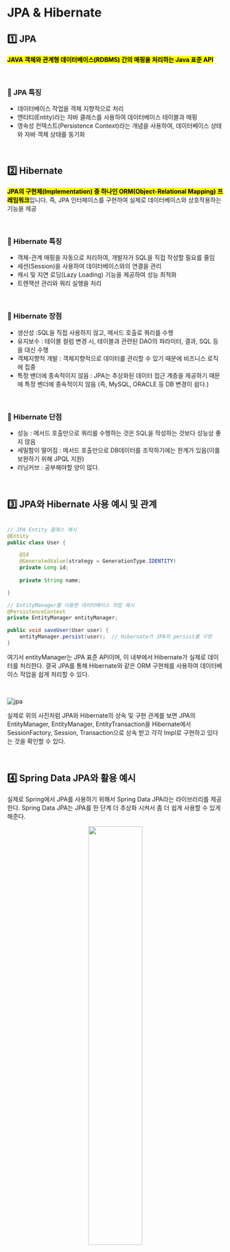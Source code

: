 # JPA & Hibernate


## 1️⃣ JPA
<mark>**JAVA 객체와 관계형 데이터베이스(RDBMS) 간의 매핑을 처리하는 Java 표준 API**</mark>

</br>

### 🥎 JPA 특징

* 데이터베이스 작업을 객체 지향적으로 처리
* 엔티티(Entity)라는 자바 클래스를 사용하여 데이터베이스 테이블과 매핑
* 영속성 컨텍스트(Persistence Context)라는 개념을 사용하여, 데이터베이스 상태와 자바 객체 상태를 동기화

</br>

## 2️⃣ Hibernate
<mark>**JPA의 구현체(Implementation) 중 하나인 ORM(Object-Relational Mapping) 프레임워크**</mark>입니다. 즉, JPA 인터페이스를 구현하여 실제로 데이터베이스와 상호작용하는 기능을 제공

</br>

### 🥎  Hibernate 특징

* 객체-관계 매핑을 자동으로 처리하여, 개발자가 SQL을 직접 작성할 필요를 줄임
* 세션(Session)을 사용하여 데이터베이스와의 연결을 관리
* 캐시 및 지연 로딩(Lazy Loading) 기능을 제공하여 성능 최적화
* 트랜잭션 관리와 쿼리 실행을 처리

</br>


### 🥎 Hibernate 장점

* 생산성 :SQL을 직접 사용하지 않고, 메서드 호출로 쿼리를 수행
* 유지보수 : 테이블 컬럼 변경 시, 테이블과 관련된 DAO의 파라미터, 결과, SQL 등을 대신 수행
* 객체지향적 개발 : 객체지향적으로 데이터를 관리할 수 있기 때문에 비즈니스 로직에 집중
* 특정 밴더에 종속적이지 않음 : JPA는 추상화된 데이터 접근 계층을 제공하기 때문에 특정 벤더에 종속적이지 않음 (즉, MySQL, ORACLE 등 DB 변경이 쉽다.)

</br>

### 🥎 Hibernate 단점

* 성능 : 메서드 호출만으로 쿼리를 수행하는 것은 SQL을 작성하는 것보다 성능상 좋지 않음
* 세밀함이 떨어짐 : 메서드 호출만으로 DB데이터를 조작하기에는 한계가 있음(이를 보완하기 위해 JPQL 지원)
* 러닝커브 : 공부해야할 양이 많다.

</br>

## 3️⃣ JPA와 Hibernate 사용 예시 및 관계

```java

// JPA Entity 클래스 예시
@Entity
public class User {

    @Id
    @GeneratedValue(strategy = GenerationType.IDENTITY)
    private Long id;
    
    private String name;

}

// EntityManager를 이용한 데이터베이스 작업 예시
@PersistenceContext
private EntityManager entityManager;

public void saveUser(User user) {
    entityManager.persist(user);  // Hibernate가 JPA의 persist를 구현
}

```

여기서 entityManager는 JPA 표준 API이며, 이 내부에서 Hibernate가 실제로 데이터를 처리한다. 결국 JPA를 통해 Hibernate와 같은 ORM 구현체를 사용하여 데이터베이스 작업을 쉽게 처리할 수 있다.

</br>

![jpa](https://github.com/user-attachments/assets/ff81396e-6643-43ab-a745-d6389656f94f)


실제로 위의 사진처럼 JPA와 Hibernate의 상속 및 구현 관계를 보면 JPA의 EntityManager, EntityManager, EntityTransaction을 Hibernate에서 SessionFactory, Session, Transaction으로 상속 받고 각각 Impl로 구현하고 있다는 것을 확인할 수 있다. 

</br>

## 4️⃣ Spring Data JPA와 활용 예시

실제로 Spring에서 JPA를 사용하기 위해서 Spring Data JPA라는 라이브러리를 제공한다. Spring Data JPA는 JPA를 한 단계 더 추상화 시켜서 좀 더 쉽게 사용할 수 있게 해준다.

<p align="center">
<img src="https://github.com/user-attachments/assets/05414461-745f-4790-8b33-4da7cf457748" width="50%" height="50%"></br>
</p></br>



</br>

### 🥎 Spring Data JPA를 활용한 DB 접근 소스 코드

아래는 도서 주문 관련 간단한 REST API를 Spring Data JPA로 만든 예제이다. 

</br>

### 🔵 Entity
```java
@Entity
@Getter
@Setter
@NoArgsConstructor
@AllArgsConstructor
public class Order {

    @Id
    @GeneratedValue(strategy = GenerationType.IDENTITY)
    private Long id;
    
    private Long bookId;   // Book 엔티티와 연관
    private String customerName;
    private Integer quantity;
    private Double totalPrice;
}


@Entity
@Getter
@Setter
@NoArgsConstructor
@AllArgsConstructor
public class Book {
    
    @Id
    @GeneratedValue(strategy = GenerationType.IDENTITY)
    private Long id;
    
    private String title;
    private String author;
    private Double price;
}
```

</br>

### 🔵 Repository
```java
public interface OrderRepository extends JpaRepository<Order, Long> {

}

public interface BookRepository extends JpaRepository<Book, Long> {
}
```
</br>

### 🔵 OrderService
```java

@Service
public class OrderService {

    private final BookRepository bookRepository;
    private final OrderRepository orderRepository;

    @Autowired
    public OrderService(BookRepository bookRepository, OrderRepository orderRepository) {
        this.bookRepository = bookRepository;
        this.orderRepository = orderRepository;
    }

    // 주문 생성
    public Order createOrder(Long bookId, String customerName, Integer quantity) {
        // Book 정보를 찾음
        Book book = bookRepository.findById(bookId)
                .orElseThrow(() -> new RuntimeException("Book not found"));

        // 총 가격 계산
        Double totalPrice = book.getPrice() * quantity;

        // 새로운 주문 객체 생성
        Order order = new Order();
        order.setBookId(bookId);
        order.setCustomerName(customerName);
        order.setQuantity(quantity);
        order.setTotalPrice(totalPrice);

        // 주문 저장
        return orderRepository.save(order);
    }

    // 주문 ID로 조회
    public Order getOrder(Long orderId) {
        return orderRepository.findById(orderId)
                .orElseThrow(() -> new RuntimeException("Order not found"));
    }
}

```


</br>

### 🔵 OrderController

```java
@RestController
@RequestMapping("/api/orders")
public class OrderController {

    private final OrderService orderService;

    @Autowired
    public OrderController(OrderService orderService) {
        this.orderService = orderService;
    }

    // 주문 생성 API
    @PostMapping
    @ResponseStatus(HttpStatus.CREATED)
    public Order createOrder(@RequestParam Long bookId, 
                             @RequestParam String customerName, 
                             @RequestParam Integer quantity) {
        return orderService.createOrder(bookId, customerName, quantity);
    }

    // 주문 조회 API
    @GetMapping("/{id}")
    public Order getOrder(@PathVariable Long id) {
        return orderService.getOrder(id);
    }
}
```

</br>

### 🔵 테스트 데이터 삽입
```java
@Component
public class DataLoader implements CommandLineRunner {

    private final BookRepository bookRepository;

    public DataLoader(BookRepository bookRepository) {
        this.bookRepository = bookRepository;
    }

    @Override
    public void run(String... args) throws Exception {
        // 테스트 도서 데이터 삽입
        bookRepository.save(new Book(null, "Spring in Action", "Craig Walls", 35.99));
        bookRepository.save(new Book(null, "Hibernate Tips", "Thorben Janssen", 29.99));
    }
}

```

</br>

### 🔵 테스트

> **GET /api/orders/1**

```json
{
    "id": 1,
    "bookId": 1,
    "customerName": "JohnDoe",
    "quantity": 2,
    "totalPrice": 71.98
}

```

</br>
